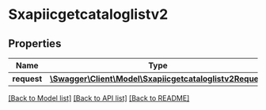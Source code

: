 # Sxapiicgetcataloglistv2

## Properties
Name | Type | Description | Notes
------------ | ------------- | ------------- | -------------
**request** | [**\Swagger\Client\Model\Sxapiicgetcataloglistv2Request**](Sxapiicgetcataloglistv2Request.md) |  | [optional] 

[[Back to Model list]](../README.md#documentation-for-models) [[Back to API list]](../README.md#documentation-for-api-endpoints) [[Back to README]](../README.md)


